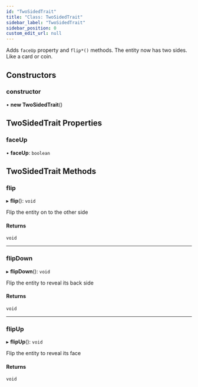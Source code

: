 ```yaml
---
id: "TwoSidedTrait"
title: "Class: TwoSidedTrait"
sidebar_label: "TwoSidedTrait"
sidebar_position: 0
custom_edit_url: null
---
```


Adds `faceUp` property and `flip*()` methods.
The entity now has two sides. Like a card or coin.

## Constructors

### constructor

• **new TwoSidedTrait**()

## TwoSidedTrait Properties

### faceUp

• **faceUp**: `boolean`

## TwoSidedTrait Methods

### flip

▸ **flip**(): `void`

Flip the entity on to the other side

#### Returns

`void`

___

### flipDown

▸ **flipDown**(): `void`

Flip the entity to reveal its back side

#### Returns

`void`

___

### flipUp

▸ **flipUp**(): `void`

Flip the entity to reveal its face

#### Returns

`void`
